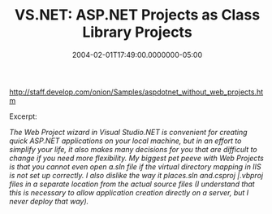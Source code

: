 ﻿---
title: "VS.NET: ASP.NET Projects as Class Library Projects"
date: "2004-02-01T17:49:00.0000000-05:00"
description: The Web Project wizard in Visual Studio.NET is convenient for creating quick ASP.NET applications on your local machine, but in an effort to simplify your life, it also makes many decisions for you that are difficult to change if you need more flexibility.
featuredImage: /img/vs2017-previewlogo.png
---

<http://staff.develop.com/onion/Samples/aspdotnet_without_web_projects.htm>

Excerpt:

*The Web Project wizard in Visual Studio.NET is convenient for creating quick ASP.NET applications on your local machine, but in an effort to simplify your life, it also makes many decisions for you that are difficult to change if you need more flexibility. My biggest pet peeve with Web Projects is that you cannot even open a.sln file if the virtual directory mapping in IIS is not set up correctly. I also dislike the way it places.sln and.csproj |.vbproj files in a separate location from the actual source files (I understand that this is necessary to allow application creation directly on a server, but I never deploy that way).*

